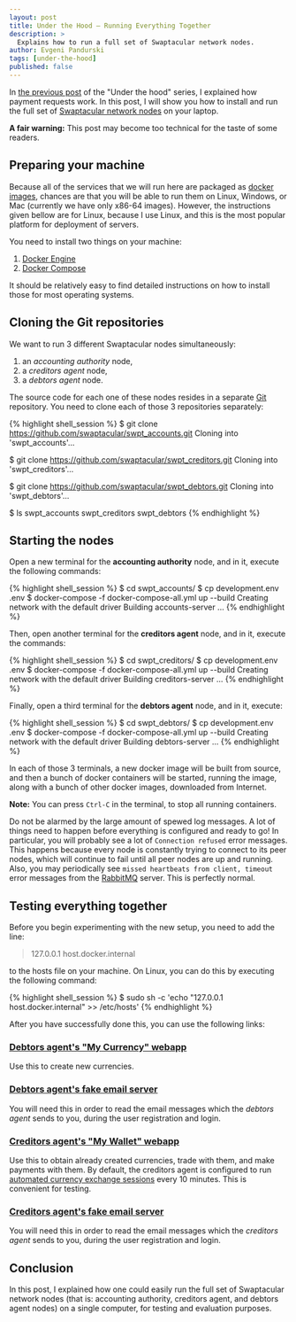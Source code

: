 ```yaml
---
layout: post
title: Under the Hood — Running Everything Together
description: >
  Explains how to run a full set of Swaptacular network nodes.
author: Evgeni Pandurski
tags: [under-the-hood]
published: false
---
```


In [the previous post](/2023/10/27/under-the-hood-payment-requests/)
of the "Under the hood" series, I explained how payment requests work.
In this post, I will show you how to install and run the full set of
[Swaptacular network nodes](/overview/) on your laptop.

**A fair warning:** This post may become too technical for the taste
of some readers.

<!--more-->

## Preparing your machine

Because all of the services that we will run here are packaged as
[docker images](https://www.geeksforgeeks.org/what-is-docker-images/),
chances are that you will be able to run them on Linux, Windows, or
Mac (currently we have only x86-64 images). However, the instructions
given bellow are for Linux, because I use Linux, and this is the most
popular platform for deployment of servers.

You need to install two things on your machine:

1. [Docker Engine](https://docs.docker.com/engine/)
2. [Docker Compose](https://docs.docker.com/compose/)

It should be relatively easy to find detailed instructions on how to
install those for most operating systems.

## Cloning the Git repositories

We want to run 3 different Swaptacular nodes simultaneously:

1. an *accounting authority* node,
2. a *creditors agent* node,
3. a *debtors agent* node.

The source code for each one of these nodes resides in a separate
[Git](https://git-scm.com/) repository. You need to clone each of
those 3 repositories separately:

{% highlight shell_session %}
$ git clone https://github.com/swaptacular/swpt_accounts.git
Cloning into 'swpt_accounts'...

$ git clone https://github.com/swaptacular/swpt_creditors.git
Cloning into 'swpt_creditors'...

$ git clone https://github.com/swaptacular/swpt_debtors.git
Cloning into 'swpt_debtors'...

$ ls
swpt_accounts  swpt_creditors  swpt_debtors
{% endhighlight %}

## Starting the nodes

Open a new terminal for the **accounting authority** node, and in it,
execute the following commands:

{% highlight shell_session %}
$ cd swpt_accounts/
$ cp development.env .env
$ docker-compose -f docker-compose-all.yml up --build
Creating network with the default driver
Building accounts-server
...
{% endhighlight %}

Then, open another terminal for the **creditors agent** node, and in
it, execute the commands:

{% highlight shell_session %}
$ cd swpt_creditors/
$ cp development.env .env
$ docker-compose -f docker-compose-all.yml up --build
Creating network with the default driver
Building creditors-server
...
{% endhighlight %}


Finally, open a third terminal for the **debtors agent** node, and in
it, execute:

{% highlight shell_session %}
$ cd swpt_debtors/
$ cp development.env .env
$ docker-compose -f docker-compose-all.yml up --build
Creating network with the default driver
Building debtors-server
...
{% endhighlight %}

In each of those 3 terminals, a new docker image will be built from
source, and then a bunch of docker containers will be started, running
the image, along with a bunch of other docker images, downloaded from
Internet.

**Note:** You can press `Ctrl-C` in the terminal, to stop all running
containers.

Do not be alarmed by the large amount of spewed log messages. A lot of
things need to happen before everything is configured and ready to go!
In particular, you will probably see a lot of `Connection refused`
error messages. This happens because every node is constantly trying
to connect to its peer nodes, which will continue to fail until all
peer nodes are up and running. Also, you may periodically see `missed
heartbeats from client, timeout` error messages from the
[RabbitMQ](https://www.rabbitmq.com/) server. This is perfectly
normal.

## Testing everything together

Before you begin experimenting with the new setup, you need to add the
line:

> 127.0.0.1 host.docker.internal

to the hosts file on your machine. On Linux, you can do this by
executing the following command:

{% highlight shell_session %}
$ sudo sh -c 'echo "127.0.0.1 host.docker.internal" >> /etc/hosts'
{% endhighlight %}

After you have successfully done this, you can use the following
links:

### [Debtors agent's "My Currency" webapp](https://host.docker.internal:44302/debtors-webapp/)

Use this to create new currencies.

### [Debtors agent's fake email server](http://localhost:8026/)

You will need this in order to read the email messages which the
*debtors agent* sends to you, during the user registration and login.

### [Creditors agent's "My Wallet" webapp](https://localhost:44301/creditors-webapp/)

Use this to obtain already created currencies, trade with them, and
make payments with them. By default, the creditors agent is configured
to run [automated currency exchange
sessions](/2024/07/04/automated-currency-exchanges/) every 10 minutes.
This is convenient for testing.

### [Creditors agent's fake email server](http://localhost:8025/)

You will need this in order to read the email messages which the
*creditors agent* sends to you, during the user registration and
login.

## Conclusion

In this post, I explained how one could easily run the full set of
Swaptacular network nodes (that is: accounting authority, creditors
agent, and debtors agent nodes) on a single computer, for testing and
evaluation purposes.
